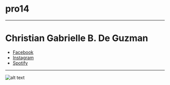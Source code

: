 # pro14
---
# Christian Gabrielle B. De Guzman
- [Facebook](https://www.facebook.com)
- [Instagram](https://instagram.com)
- [Spotify](https://spotify.com)
  
---

![alt text](https://occ-0-8407-2705.1.nflxso.net/dnm/api/v6/6AYY37jfdO6hpXcMjf9Yu5cnmO0/AAAABRn5ta_21hJMbLY9l1-hLr5tDmw-2QmS4sUZmo1R_8Zmc8FpQaNV9uNpvSFl8ycZPba3EoDG5OpgkQZ7KYSyLkaayQsl-QSv0eHt.jpg?r=623)


